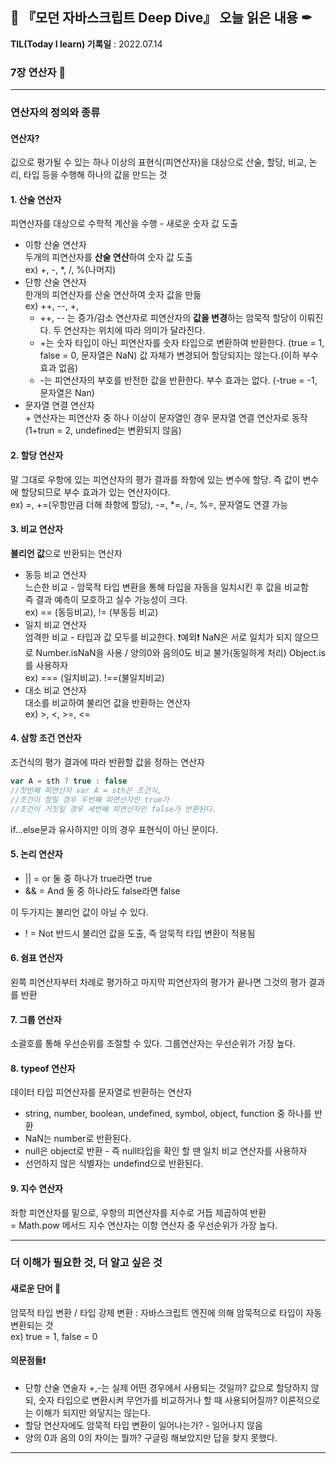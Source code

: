 ## 📕 『모던 자바스크립트 Deep Dive』 오늘 읽은 내용 ✒

**TIL(Today I learn) 기록일** : 2022.07.14

### 7장 연산자 📑

---

### 연산자의 정의와 종류
#### 연산자?
깂으로 평가될 수 있는 하나 이상의 표현식(피연산자)을 대상으로 산술, 할당, 비교, 논리, 타입 등을 수행해 하나의 값을 만드는 것

#### 1. 산술 연산자
피연산자를 대상으로 수학적 계산을 수행 - 새로운 숫자 값 도출
- 이항 산술 연산자
<br>두개의 피연산자를 <strong>산술 연산</strong>하여 숫자 값 도출 <br> ex) +, -, *, /, %(나머지)
- 단항 산술 연산자 <br> 한개의 피연산자를 산술 연산하여 숫자 값을 만듦 <br>ex) ++, --, +, <br>
    - ++, -- 는 증가/감소 연산자로 피연산자의 <strong>값을 변경</strong>하는 암묵적 할당이 이뤄진다. 두 연산자는 위치에 따라 의미가 달라진다.
    -  +는 숫자 타입이 아닌 피연산자를 숫자 타입으로 변환하여 반환한다. (true = 1, false = 0, 문자열은 NaN) 값 자체가 변경되어 할당되지는 않는다.(이하 부수 효과 없음)
    - -는 피연산자의 부호를 반전한 값을 반환한다. 부수 효과는 없다. (-true = -1, 문자열은 Nan)
- 문자열 연결 연산자<br> + 연산자는 피연산자 중 하나 이상이 문자열인 경우 문자열 연결 연산자로 동작 (1+trun = 2, undefined는 변환되지 않음)

#### 2. 할당 연산자
말 그대로 우항에 있는 피연산자의 평가 결과를 좌항에 있는 변수에 할당. 즉 값이 변수에 할당되므로 부수 효과가 있는 연산자이다.<br>
ex) =, +=(우항만큼 더해 좌항에 할당), -=, *=, /=, %=, 문자열도 연결 가능

#### 3. 비교 연산자
<strong>불리언 값</strong>으로 반환되는 연산자
- 동등 비교 연산자<br>
느슨한 비교 - 암묵적 타입 변환을 통해 타입을 자동을 일치시킨 후 값을 비교함<br>즉 결과 예측이 모호하고 실수 가능성이 크다.<br> ex) == (동등비교), != (부동등 비교)
- 일치 비교 연산자<br>
엄격한 비교 - 타입과 값 모두를 비교한다. ❗️예외❗️ NaN은 서로 일치가 되지 않으므로 Number.isNaN을 사용 / 양의0와 음의0도 비교 불가(동일하게 처리) Object.is를 사용하자<br> ex) === (일치비교). !==(불일치비교)
- 대소 비교 연산자<br>
대소를 비교하여 불리언 값을 반환하는 연산자 <br>ex) >, <, >=, <=

#### 4. 삼항 조건 연산자
조건식의 평가 결과에 따라 반환할 값을 정하는 연산자
```js
var A = sth ? true : false
//첫번째 피연산자 var A = sth은 조건식,
//조건이 참일 경우 두번째 피연산자인 true가
//조건이 거짓일 경우 세번째 피연산자인 false가 반환된다.
```
if...else문과 유사하지만 이의 경우 표현식이 아닌 문이다.

#### 5. 논리 연산자
- || = or 둘 중 하나가 true라면 true
- && = And 둘 중 하나라도 false라면 false

이 두가지는 불리언 값이 아닐 수 있다. 
- ! = Not 반드시 불리언 값을 도출, 즉 암묵적 타입 변환이 적용됨

#### 6. 쉼표 연산자
왼쪽 피연산자부터 차례로 평가하고 마지막 피연산자의 평가가 끝나면 그것의 평가 결과를 반환

#### 7. 그룹 연산자
소괄호를 통해 우선순위를 조절할 수 있다. 그룹연산자는 우선순위가 가장 높다.

#### 8. typeof 연산자
데이터 타입 피연산자를 문자열로 반환하는 연산자
- string, number, boolean, undefined, symbol, object, function 중 하나를 반환
- NaN는 number로 반환된다.
- null은 object로 반환 - 즉 null타입을 확인 할 땐 일치 비교 연산자를 사용하자
- 선언하지 않은 식별자는 undefind으로 반환된다.

#### 9. 지수 연산자
좌항 피연산자를 밑으로, 우항의 피연산자를 지수로 거듭 제곱하여 반환<br>
= Math.pow 메서드
지수 연산자는 이항 연산자 중 우선순위가 가장 높다.

---

### 더 이해가 필요한 것, 더 알고 싶은 것

#### 새로운 단어 📝
암묵적 타입 변환 / 타입 강제 변환 : 자바스크립트 엔진에 의해 암묵적으로 타입이 자동 변환되는 것 <br> ex) true = 1, false = 0

#### 의문점들❗️
- 단항 산술 연술자 +,-는 실제 어떤 경우에서 사용되는 것일까? 값으로 할당하지 않되, 숫자 타입으로 변환시켜 무언가를 비교하거나 할 때 사용되어질까? 이론적으로는 이해가 되지만 와닿지는 않는다.
- 할당 연산자에도 암묵적 타입 변환이 일어나는가? - 일어나지 않음
- 양의 0과 음의 0의 차이는 뭘까? 구글링 해보았지만 답을 찾지 못했다.
---